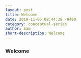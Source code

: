 ```yaml
---
layout: post
title: Welcome
date: 2019-11-05 08:44:38 -0400
category: conceptual-series
author: Sam
short-description: Welcome
---
```


### Welcome
